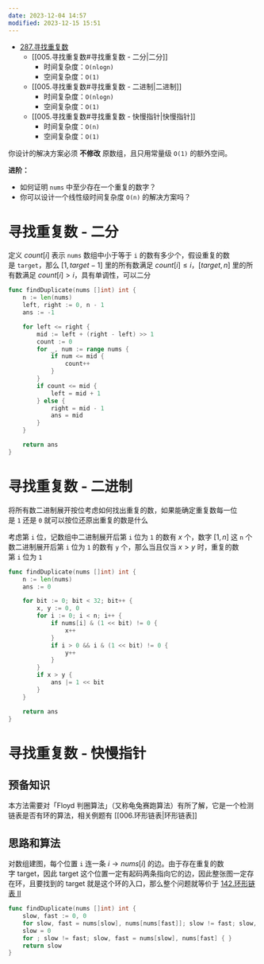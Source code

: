 ```yaml
---
date: 2023-12-04 14:57
modified: 2023-12-15 15:51
---
```


- [287.寻找重复数](https://leetcode.cn/problems/find-the-duplicate-number/)
	- [[005.寻找重复数#寻找重复数 - 二分|二分]]
		- 时间复杂度：`O(nlogn)`
		- 空间复杂度：`O(1)`
	- [[005.寻找重复数#寻找重复数 - 二进制|二进制]]
		- 时间复杂度：`O(nlogn)`
		- 空间复杂度：`O(1)`
	- [[005.寻找重复数#寻找重复数 - 快慢指针|快慢指针]]
		- 时间复杂度：`O(n)`
		- 空间复杂度：`O(1)`

你设计的解决方案必须 **不修改** 原数组，且只用常量级 `O(1)` 的额外空间。

**进阶：**

- 如何证明 `nums` 中至少存在一个重复的数字？
- 你可以设计一个线性级时间复杂度 `O(n)` 的解决方案吗？

# 寻找重复数 - 二分

定义 $count[i]$ 表示 `nums` 数组中小于等于 `i` 的数有多少个，假设重复的数是 `target`，那么 $[1,target-1]$ 里的所有数满足 $count[i] \leq i$，$[target,n]$ 里的所有数满足 $count[i] \gt i$，具有单调性，可以二分

```go
func findDuplicate(nums []int) int {
	n := len(nums)
	left, right := 0, n - 1
	ans := -1

	for left <= right {
		mid := left + (right - left) >> 1
		count := 0
		for _, num := range nums {
			if num <= mid {
				count++
			}
		}
		if count <= mid {
			left = mid + 1
		} else {
			right = mid - 1
			ans = mid
		}
	}

	return ans
}
```

# 寻找重复数 - 二进制

将所有数二进制展开按位考虑如何找出重复的数，如果能确定重复数每一位是 `1` 还是 `0` 就可以按位还原出重复的数是什么

考虑第 `i` 位，记数组中二进制展开后第 `i` 位为 `1` 的数有 $x$ 个，数字 $[1,n]$ 这 `n` 个数二进制展开后第 `i` 位为 `1` 的数有 `y` 个，那么当且仅当 $x \gt y$ 时，重复的数第 `i` 位为 `1`

```go
func findDuplicate(nums []int) int {
	n := len(nums)
	ans := 0

	for bit := 0; bit < 32; bit++ {
		x, y := 0, 0
		for i := 0; i < n; i++ {
			if nums[i] & (1 << bit) != 0 {
				x++
			}
			if i > 0 && i & (1 << bit) != 0 {
				y++
			}
		}
		if x > y {
			ans |= 1 << bit
		}
	}

	return ans
}
```

# 寻找重复数 - 快慢指针

## 预备知识

本方法需要对「Floyd 判圈算法」（又称龟兔赛跑算法）有所了解，它是一个检测链表是否有环的算法，相关例题有 [[006.环形链表|环形链表]]

## 思路和算法

对数组建图，每个位置 `i` 连一条 $i \rightarrow nums[i]$ 的边。由于存在重复的数字 target，因此 target 这个位置一定有起码两条指向它的边，因此整张图一定存在环，且要找到的 target 就是这个环的入口，那么整个问题就等价于 [142.环形链表 II](https://leetcode.cn/problems/linked-list-cycle-ii/description/)

```go
func findDuplicate(nums []int) int {
	slow, fast := 0, 0
	for slow, fast = nums[slow], nums[nums[fast]]; slow != fast; slow, fast = nums[slow], nums[nums[fast]] { }
	slow = 0
	for ; slow != fast; slow, fast = nums[slow], nums[fast] { }
	return slow
}
```
